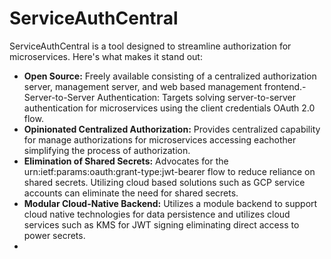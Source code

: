 # ServiceAuthCentral

ServiceAuthCentral is a tool designed to streamline authorization for microservices. Here's what makes it stand out:

 - **Open Source:** Freely available  consisting of a centralized authorization server, management server, and web based management frontend.- Server-to-Server Authentication: Targets solving server-to-server authentication for microservices using the client credentials OAuth 2.0 flow.
 - **Opinionated Centralized Authorization:** Provides centralized capability for manage authorizations for microservices accessing eachother simplifying the process of authorization.
 - **Elimination of Shared Secrets:** Advocates for the urn:ietf:params:oauth:grant-type:jwt-bearer flow to reduce reliance on shared secrets. Utilizing cloud based solutions such as GCP service accounts can eliminate the need for shared secrets.
 - **Modular Cloud-Native Backend:** Utilizes a module backend to support cloud native technologies for data persistence and utilizes cloud services such as KMS for JWT signing eliminating direct access to power secrets.
 - 
